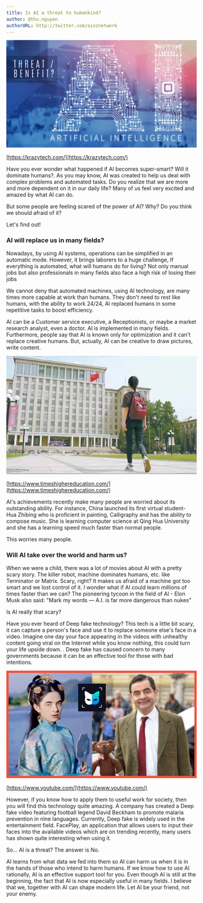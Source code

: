 ```yaml
---
title: Is AI a threat to humankind?
author: @thu.nguyen
authorURL: http://twitter.com/aioznetwork
---
```


![The-impact-of-Artificial-Intelligence.png](assets/2021-08-13-threat/The-impact-of-Artificial-Intelligence.png)
<!--truncate-->

[https://krazytech.com/](https://krazytech.com/)

Have you ever wonder what happened if AI becomes super-smart? Will it dominate humans?. As you may know, AI was created to help us deal with complex problems and automated tasks. Do you realize that we are more and more dependent on it in our daily life? Many of us feel very excited and amazed by what AI can do.

But some people are feeling scared of the power of AI? Why? Do you think we should afraid of it?

Let's find out!

### AI will replace us in many fields?

Nowadays, by using AI systems, operations can be simplified in an automatic mode. However, it brings laborers to a huge challenge, If everything is automated, what will humans do for living? Not only manual jobs but also professionals in many fields also face a high risk of losing their jobs

We cannot deny that automated machines, using AI technology, are many times more capable at work than humans. They don't need to rest like humans, with the ability to work 24/24, AI replaced humans in some repetitive tasks to boost efficiency.

AI can be a Customer service executive, a Receptionists, or maybe a market research analyst, even a doctor. AI is implemented in many fields. Furthermore, people say that AI is known only for optimization and it can't replace creative humans. But, actually, AI can be creative to draw pictures, write content.

![tsinghua_hua_zhibing_ai.jpeg](assets/2021-08-13-threat/tsinghua_hua_zhibing_ai.jpeg)

[https://www.timeshighereducation.com/](https://www.timeshighereducation.com/)

AI's achievements recently make many people are worried about its outstanding ability. For instance, China launched its first virtual student- Hua Zhibing who is proficient in painting, Calligraphy and has the ability to compose music. She is learning computer science at Qing Hua University and she has a learning speed much faster than normal people.

This worries many people.

### Will AI take over the world and harm us?

When we were a child, there was a lot of movies about AI with a pretty scary story. The killer robot, machine dominates humans, etc. like Terminator or Matrix. Scary, right? It makes us afraid of a machine got too smart and we lost control of it. I wonder what if AI could learn millions of times faster than we can? The pioneering tycoon in the field of AI - Elon Musk also said: "Mark my words — A.I. is far more dangerous than nukes"

Is AI really that scary?

Have you ever heard of Deep fake technology? This tech is a little bit scary, it can capture a person's face and use it to replace someone else's face in a video. Imagine one day your face appearing in the videos with unhealthy content going viral on the Internet while you know nothing, this could turn your life upside down. . Deep fake has caused concern to many governments because it can be an effective tool for those with bad intentions.

![maxresdefault.jpeg](assets/2021-08-13-threat/maxresdefault.jpeg)

[https://www.youtube.com/](https://www.youtube.com/)

However, if you know how to apply them to useful work for society, then you will find this technology quite amazing. A company has created a Deep fake video featuring football legend David Beckham to promote malaria prevention in nine languages. Currently, Deep fake is widely used in the entertainment field. FacePlay, an application that allows users to input their faces into the available videos which are on trending recently, many users has shown quite interesting when using it.

So... AI is a threat? The answer is No. 

AI learns from what data we fed into them so AI can harm us when it is in the hands of those who intend to harm humans. If we know how to use AI rationally, AI is an effective support tool for you. Even though AI is still at the beginning, the fact that AI is now especially useful in many fields. I believe that we, together with AI can shape modern life. Let AI be your friend, not your enemy.
